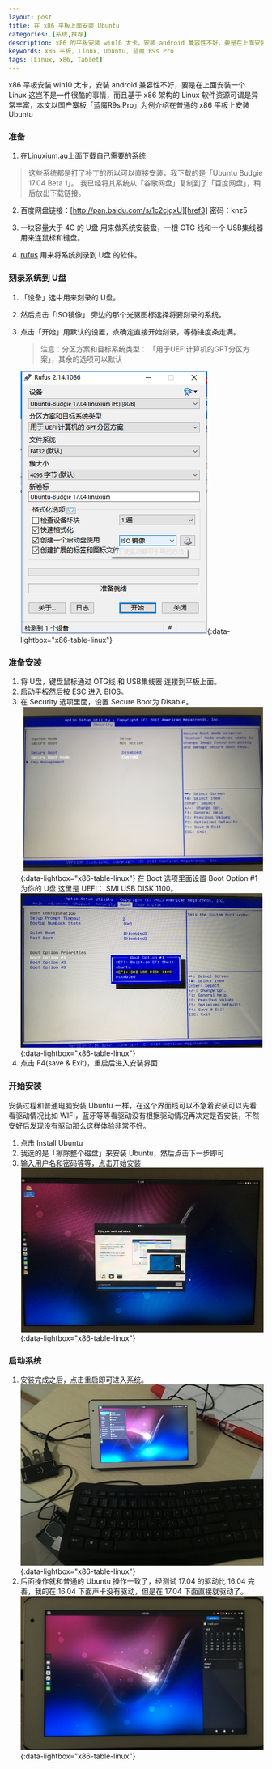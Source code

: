 ```yaml
---
layout: post
title: 在 x86 平板上面安装 Ubuntu 
categories: [系统,推荐]
description: x86 的平板安装 win10 太卡，安装 android 兼容性不好，要是在上面安装一个 Linux 这岂不是一件很酷的事情
keywords: x86 平板, Linux, Ubuntu, 蓝魔 R9s Pro
tags: [Linux, x86, Tablet]
---
```


x86 平板安装 win10 太卡，安装 android 兼容性不好，要是在上面安装一个 Linux 这岂不是一件很酷的事情，而且基于 x86 架构的 Linux 软件资源可谓是异常丰富，本文以国产寨板「蓝魔R9s Pro」为例介绍在普通的 x86 平板上安装 Ubuntu


### 准备
1. 在[Linuxium.au][href1]上面下载自己需要的系统
  > 这些系统都是打了补丁的所以可以直接安装，我下载的是「Ubuntu Budgie 17.04 Beta 1」。
  > 我已经将其系统从「谷歌网盘」复制到了「百度网盘」，稍后放出下载链接。

2. 百度网盘链接：[http://pan.baidu.com/s/1c2cjqxU][href3] 密码：knz5

2. 一块容量大于 4G 的 U盘 用来做系统安装盘，一根 OTG 线和一个 USB集线器 用来连鼠标和键盘。

3. [rufus][href2] 用来将系统刻录到 U盘 的软件。


### 刻录系统到 U盘
1. 「设备」选中用来刻录的 U盘。
2. 然后点击「ISO镜像」 旁边的那个光驱图标选择将要刻录的系统。
3. 点击「开始」用默认的设置，点确定直接开始刻录，等待进度条走满。

    > 注意：分区方案和目标系统类型： 「用于UEFI计算机的GPT分区方案」，其余的选项可以默认

   [![rufus][img2]][img2]{:data-lightbox="x86-table-linux"}

### 准备安装
1. 将 U盘，键盘鼠标通过 OTG线 和 USB集线器 连接到平板上面。
2. 启动平板然后按 ESC 进入 BIOS。
3. 在 Security 选项里面，设置 Secure Boot为 Disable。
   [![bios-security][img3]][img3]{:data-lightbox="x86-table-linux"}
   在 Boot 选项里面设置 Boot Option #1 为你的 U盘 这里是 UEFI： SMI USB DISK 1100。
   [![bios-boot][img4]][img4]{:data-lightbox="x86-table-linux"}
4. 点击 F4(save & Exit)，重启后进入安装界面

### 开始安装

安装过程和普通电脑安装 Ubuntu 一样，在这个界面线可以不急着安装可以先看看驱动情况比如 WIFI，蓝牙等等看驱动没有根据驱动情况再决定是否安装，不然安好后发现没有驱动那么这样体验非常不好。

1. 点击 Install Ubuntu
2. 我选的是「擦除整个磁盘」来安装 Ubuntu，然后点击下一步即可
3. 输入用户名和密码等等，点击开始安装
   [![ubuntu-install][img5]][img5]{:data-lightbox="x86-table-linux"}

### 启动系统
1. 安装完成之后，点击重启即可进入系统。
   [![ubuntu-preview][img6]][img6]{:data-lightbox="x86-table-linux"}
2. 后面操作就和普通的 Ubuntu 操作一致了，经测试 17.04 的驱动比 16.04 完善，我的在 16.04 下面声卡没有驱动，但是在 17.04 下面直接就驱动了。
   [![ubuntu-preview-2][img7]][img7]{:data-lightbox="x86-table-linux"}



[href1]: http://linuxiumcomau.blogspot.com/2017/03/ubuntu-16042-and-ubuntu-1704-beta-1.html
[href2]: https://rufus.akeo.ie/
[href3]: http://pan.baidu.com/s/1c2cjqxU

[img1]: /images/post/linux/linuxium-page.png
[img2]: /images/post/windows/rufus.png
[img3]: /images/post/tablet/bios-security.png
[img4]: /images/post/tablet/bios-boot.png
[img5]: /images/post/tablet/ubuntu-install.png
[img6]: /images/post/tablet/ubuntu-preview.png
[img7]: /images/post/tablet/ubuntu-preview-2.png